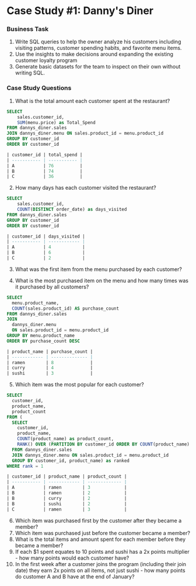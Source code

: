 # Case Study #1: Danny's Diner

### Business Task
1. Write SQL queries to help the owner analyze his customers including visiting patterns, customer spending habits, and favorite menu items.
2. Use the insights to make decisions around expanding the existing customer loyalty program
3. Generate basic datasets for the team to inspect on their own without writing SQL.

### Case Study Questions
1. What is the total amount each customer spent at the restaurant?
```sql
SELECT
  	sales.customer_id,
    SUM(menu.price) as Total_Spend
FROM dannys_diner.sales
JOIN dannys_diner.menu ON sales.product_id = menu.product_id
GROUP BY customer_id
ORDER BY customer_id

| customer_id | total_spend |
| ----------- | ----------- |
| A           | 76          |
| B           | 74          |
| C           | 36          |
```

2. How many days has each customer visited the restaurant?
```sql
SELECT
  	sales.customer_id,
    COUNT(DISTINCT order_date) as days_visited
FROM dannys_diner.sales
GROUP BY customer_id
ORDER BY customer_id

| customer_id | days_visited |
| ----------- | ------------ |
| A           | 4            |
| B           | 6            |
| C           | 2            |
```


3. What was the first item from the menu purchased by each customer?


4. What is the most purchased item on the menu and how many times was it purchased by all customers?
``` sql
SELECT
  menu.product_name,
  COUNT(sales.product_id) AS purchase_count
FROM dannys_diner.sales
JOIN 
  dannys_diner.menu 
  ON sales.product_id = menu.product_id
GROUP BY menu.product_name
ORDER BY purchase_count DESC

| product_name | purchase_count |
| ------------ | -------------- |
| ramen        | 8              |
| curry        | 4              |
| sushi        | 3              |
```

5. Which item was the most popular for each customer?
```sql
SELECT
  customer_id,
  product_name,
  product_count
FROM (
  SELECT 
    customer_id,
    product_name,
    COUNT(product_name) as product_count,
    RANK() OVER (PARTITION BY customer_id ORDER BY COUNT(product_name) DESC)
  FROM dannys_diner.sales 
  JOIN dannys_diner.menu ON sales.product_id = menu.product_id
  GROUP BY customer_id, product_name) as ranked
WHERE rank = 1

| customer_id | product_name | product_count |
| ----------- | ------------ | ------------- |
| A           | ramen        | 3             |
| B           | ramen        | 2             |
| B           | curry        | 2             |
| B           | sushi        | 2             |
| C           | ramen        | 3             |
```
6. Which item was purchased first by the customer after they became a member?
7. Which item was purchased just before the customer became a member?
8. What is the total items and amount spent for each member before they became a member?
9.  If each $1 spent equates to 10 points and sushi has a 2x points multiplier - how many points would each customer have?
10. In the first week after a customer joins the program (including their join date) they earn 2x points on all items, not just sushi - how many points do customer A and B have at the end of January?